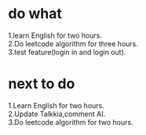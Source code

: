 # do what
1.learn English for two hours.\
2.Do leetcode algorithm for three hours.\
3.test feature(login in and login out).
# next to do
1.Learn English for two hours.\
2.Update Talkkia,comment AI.\
3.Do leetcode algorithm for two hours.
